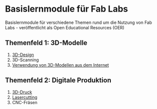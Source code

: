 # Basislernmodule für Fab Labs
Basislernmodule für verschiedene Themen rund um die Nutzung von Fab Labs - veröffentlicht als Open Educational Resources (OER)

## Themenfeld 1: 3D-Modelle

1. [3D-Design](https://github.com/orcular-org/Basislernmodule-Fab-Labs/blob/main/Basislernmodule/1.1%203D-Design/3D-Design.md)
2. 3D-Scanning
3. [Verwendung von 3D-Modellen aus dem Internet](https://github.com/orcular-org/Basislernmodule-Fab-Labs/blob/main/Basislernmodule/1.3%20Verwendung%20von%203D%20Modellen%20aus%20dem%20Internet/Verwendung%20von%203D%20Modellen%20aus%20dem%20Internet.md)

## Themenfeld 2: Digitale Produktion

1. [3D-Druck](https://github.com/orcular-org/Basislernmodule-Fab-Labs/blob/main/Basislernmodule/2.1%203D-Druck/3D-Druck.md)
2. [Lasercutting](https://github.com/orcular-org/Basislernmodule-Fab-Labs/blob/main/Basislernmodule/2.2%20Lasercutting/Lasercutting.md)
3. CNC-Fräsen
